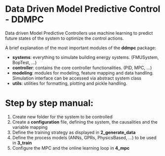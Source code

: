 # Data Driven Model Predictive Control - DDMPC
Data driven Model Predictive Controllers use machine learning to predict future states of the system to optimize 
the control actions.

A brief explanation of the most important modules of the **ddmpc** package:

- **systems**: everything to simulate building energy systems. (FMUSystem, BopTest, ...) 
- **controller**: contains the core controller functionalities. (PID, MPC, ...) 
- **modeling**: modules for modeling, feature mapping and data handling. Simulation interface can be accessed via abstract system class
- **utils**: utilities for formatting, plotting and pickle handling.

# Step by step manual:

1. Create new folder for the system to be controlled
2. Create a **configuration** file, defining the system, the causalities and the variable mapping
3. Define the training strategy as displayed in **2_generate_data**
4. Define the process models (ANNs, GPRs, PhysicsBased, ...) to be used in **3_train**
5. Configure the MPC and the online learning loop in **4_mpc**